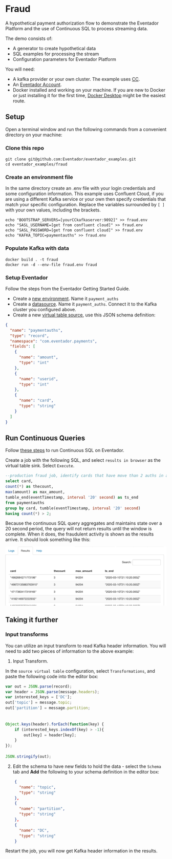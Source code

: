 # Fraud
A hypothetical payment authorization flow to demonstrate the Eventador Platform and the use of Continuous SQL to process streaming data.

The demo consists of:

- A generator to create hypothetical data
- SQL examples for processing the stream
- Configuration parameters for Eventador Platform

You will need:

- A kafka provider or your own cluster. The example uses [CC](https://confluent.cloud/login).
- An [Eventador Account](https://eventador.cloud/register).
- Docker installed and working on your machine. If you are new to Docker or just installing it for the first time, [Docker Desktop](https://www.docker.com/products/docker-desktop) might be the easiest route.

## Setup

Open a terminal window and run the following commands from a convenient directory on your machine:

### Clone this repo
```
git clone git@github.com:Eventador/eventador_examples.git
cd eventador_examples/fraud
```

### Create an environment file
In the same directory create an .env file with your login credentials and some configuration information. This example uses Confluent Cloud, if you are using a different Kafka service or your own then specify credentials that match your specific configuration. Replace the variables surrounded by `[ ]` with your own values, including the brackets.
```
echo "BOOTSTRAP_SERVERS=[yourCCkafkaserver:9092]" >> fraud.env
echo "SASL_USERNAME=[get from confluent cloud]" >> fraud.env
echo "SASL_PASSWORD=[get from confluent cloud]" >> fraud.env
echo "KAFKA_TOPIC=paymentauths" >> fraud.env
```

### Populate Kafka with data
```
docker build . -t fraud
docker run -d --env-file fraud.env fraud
```

### Setup Eventador
Follow the steps from the Eventador Getting Started Guide.

- Create a [new environment](https://docs.eventador.io/sqlstreambuilder/ssb_getting_started/#1-create-a-cloud-environment). Name it `payment_auths`
- Create a [datasource](https://docs.eventador.io/sqlstreambuilder/ssb_getting_started/#2-create-a-data-source). Name it `payment_auths`. Connect it to the Kafka cluster you configured above.
- Create a new [virtual table source](https://docs.eventador.io/sqlstreambuilder/ssb_getting_started/#3-create-virtual-table-as-a-source), use this JSON schema definition:

```json
{
  "name": "paymentauths",
  "type": "record",
  "namespace": "com.eventador.payments",
  "fields": [
    {
      "name": "amount",
      "type": "int"
    },
    {
      "name": "userid",
      "type": "int"
    },
    {
      "name": "card",
      "type": "string"
    }
  ]
}
```

## Run Continuous Queries

Follow [these steps](https://docs.eventador.io/sqlstreambuilder/ssb_getting_started/#5-running-sql) to run Continuous SQL on Eventador.

Create a job with the following SQL, and select `results in browser` as the virtual table sink. Select `Execute`.

```SQL
--production fraud job, identify cards that have move than 2 auths in a 10 minute window
select card,
count(*) as thecount,
max(amount) as max_amount,
tumble_end(eventTimestamp, interval '20' second) as ts_end
from paymentauths
group by card, tumble(eventTimestamp, interval '20' second)
having count(*) > 2;
```

Because the continuous SQL query aggregates and maintains state over a 20 second period, the query will not return results until the window is complete. When it does, the fraudulent activity is shown as the results arrive. It should look something like this:

![img](img/ssb_snap.png)


## Taking it further

### Input transforms

You can utilize an input transform to read Kafka header information. You will need to add two pieces of information to the above example:

1. Input Transform.

In the `source virtual table` configuration, select `Transformations`, and paste the following code into the editor box:
```javascript
var out = JSON.parse(record);
var header = JSON.parse(message.headers);
var interested_keys = ['DC'];
out['topic'] = message.topic;
out['partition'] = message.partition;


Object.keys(header).forEach(function(key) {
    if (interested_keys.indexOf(key) > -1){
        out[key] = header[key];
    }
});

JSON.stringify(out);
```

2. Edit the schema to have new fields to hold the data - select the `Schema` tab and **Add** the following to your schema definition in the editor box:

```JSON
    {
      "name": "topic",
      "type": "string"
    },
    {
      "name": "partition",
      "type": "string"
    },
    {
      "name": "DC",
      "type": "string"
    }
```

Restart the job, you will now get Kafka header information in the results.
